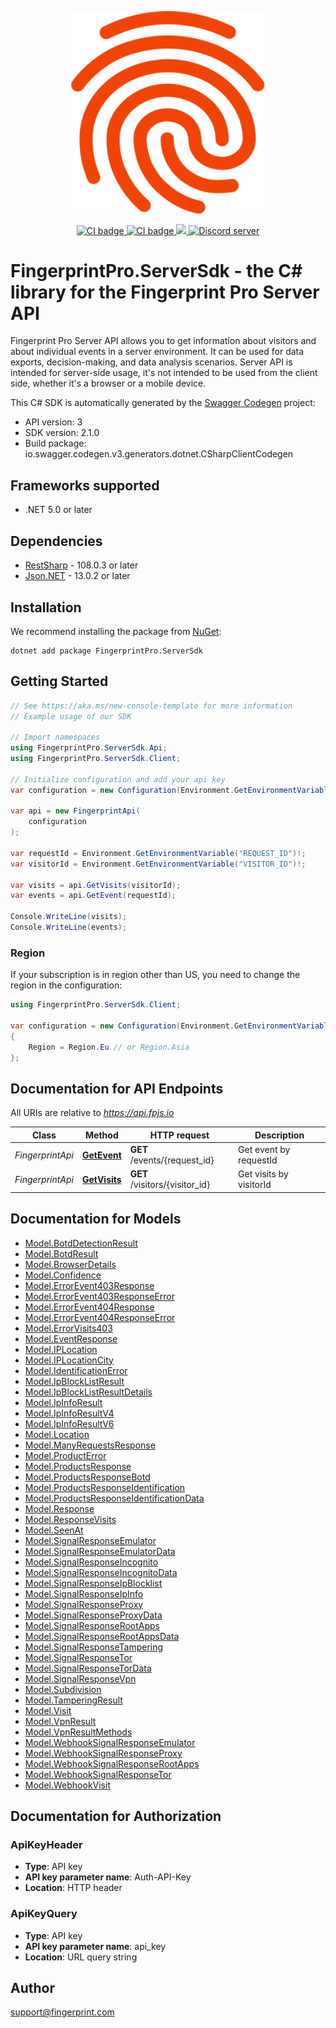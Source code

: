 <p align="center">
    <a href="https://fingerprint.com">
        <picture>
            <source media="(prefers-color-scheme: dark)" srcset="https://raw.githubusercontent.com/fingerprintjs/fingerprint-pro-server-api-dotnet-sdk/main/res/logo_light.svg" />
            <source media="(prefers-color-scheme: light)" srcset="https://raw.githubusercontent.com/fingerprintjs/fingerprint-pro-server-api-dotnet-sdk/main/res/logo_dark.svg" />
            <img src="https://raw.githubusercontent.com/fingerprintjs/fingerprint-pro-server-api-dotnet-sdk/main/res/logo_dark.svg" alt="Fingerprint logo" width="312px" />
        </picture>
    </a>
</p>
<p align="center">
    <a href="https://github.com/fingerprintjs/fingerprint-pro-server-api-dotnet-sdk/actions/workflows/release.yml">
        <img src="https://github.com/fingerprintjs/fingerprint-pro-server-api-dotnet-sdk/actions/workflows/release.yml/badge.svg" alt="CI badge" />
    </a>
    <a href="https://github.com/fingerprintjs/fingerprint-pro-server-api-dotnet-sdk/actions/workflows/tests.yml">
        <img src="https://github.com/fingerprintjs/fingerprint-pro-server-api-dotnet-sdk/actions/workflows/tests.yml/badge.svg" alt="CI badge" />
    </a>
    <a href="https://opensource.org/licenses/MIT">
        <img src="https://img.shields.io/:license-mit-blue.svg?style=flat"/>
    </a>
    <a href="https://discord.gg/39EpE2neBg">
        <img src="https://img.shields.io/discord/852099967190433792?style=logo&label=Discord&logo=Discord&logoColor=white" alt="Discord server">
    </a>
</p>

# FingerprintPro.ServerSdk - the C# library for the Fingerprint Pro Server API

Fingerprint Pro Server API allows you to get information about visitors and about individual events in a server environment. It can be used for data exports, decision-making, and data analysis scenarios. Server API is intended for server-side usage, it's not intended to be used from the client side, whether it's a browser or a mobile device. 

This C# SDK is automatically generated by the [Swagger Codegen](https://github.com/swagger-api/swagger-codegen) project:

- API version: 3
- SDK version: 2.1.0
- Build package: io.swagger.codegen.v3.generators.dotnet.CSharpClientCodegen

<a name="frameworks-supported"></a>
## Frameworks supported
- .NET 5.0 or later

<a name="dependencies"></a>
## Dependencies
- [RestSharp](https://www.nuget.org/packages/RestSharp) - 108.0.3 or later
- [Json.NET](https://www.nuget.org/packages/Newtonsoft.Json/) - 13.0.2 or later

<a name="installation"></a>
## Installation

We recommend installing the package from [NuGet](https://docs.nuget.org/consume/installing-nuget):
```shell
dotnet add package FingerprintPro.ServerSdk
```

<a name="getting-started"></a>
## Getting Started

```csharp
// See https://aka.ms/new-console-template for more information
// Example usage of our SDK

// Import namespaces
using FingerprintPro.ServerSdk.Api;
using FingerprintPro.ServerSdk.Client;

// Initialize configuration and add your api key
var configuration = new Configuration(Environment.GetEnvironmentVariable("API_KEY")!);

var api = new FingerprintApi(
    configuration
);

var requestId = Environment.GetEnvironmentVariable("REQUEST_ID")!;
var visitorId = Environment.GetEnvironmentVariable("VISITOR_ID")!;

var visits = api.GetVisits(visitorId);
var events = api.GetEvent(requestId);

Console.WriteLine(visits);
Console.WriteLine(events);
```

### Region

If your subscription is in region other than US, you need to change the region in the configuration:

```csharp
using FingerprintPro.ServerSdk.Client;

var configuration = new Configuration(Environment.GetEnvironmentVariable("API_KEY")!)
{
    Region = Region.Eu // or Region.Asia
};
```

<a name="documentation-for-api-endpoints"></a>
## Documentation for API Endpoints

All URIs are relative to *https://api.fpjs.io*

Class | Method | HTTP request | Description
------------ | ------------- | ------------- | -------------
*FingerprintApi* | [**GetEvent**](docs/FingerprintApi.md#getevent) | **GET** /events/{request_id} | Get event by requestId
*FingerprintApi* | [**GetVisits**](docs/FingerprintApi.md#getvisits) | **GET** /visitors/{visitor_id} | Get visits by visitorId

<a name="documentation-for-models"></a>
## Documentation for Models

 - [Model.BotdDetectionResult](docs/BotdDetectionResult.md)
 - [Model.BotdResult](docs/BotdResult.md)
 - [Model.BrowserDetails](docs/BrowserDetails.md)
 - [Model.Confidence](docs/Confidence.md)
 - [Model.ErrorEvent403Response](docs/ErrorEvent403Response.md)
 - [Model.ErrorEvent403ResponseError](docs/ErrorEvent403ResponseError.md)
 - [Model.ErrorEvent404Response](docs/ErrorEvent404Response.md)
 - [Model.ErrorEvent404ResponseError](docs/ErrorEvent404ResponseError.md)
 - [Model.ErrorVisits403](docs/ErrorVisits403.md)
 - [Model.EventResponse](docs/EventResponse.md)
 - [Model.IPLocation](docs/IPLocation.md)
 - [Model.IPLocationCity](docs/IPLocationCity.md)
 - [Model.IdentificationError](docs/IdentificationError.md)
 - [Model.IpBlockListResult](docs/IpBlockListResult.md)
 - [Model.IpBlockListResultDetails](docs/IpBlockListResultDetails.md)
 - [Model.IpInfoResult](docs/IpInfoResult.md)
 - [Model.IpInfoResultV4](docs/IpInfoResultV4.md)
 - [Model.IpInfoResultV6](docs/IpInfoResultV6.md)
 - [Model.Location](docs/Location.md)
 - [Model.ManyRequestsResponse](docs/ManyRequestsResponse.md)
 - [Model.ProductError](docs/ProductError.md)
 - [Model.ProductsResponse](docs/ProductsResponse.md)
 - [Model.ProductsResponseBotd](docs/ProductsResponseBotd.md)
 - [Model.ProductsResponseIdentification](docs/ProductsResponseIdentification.md)
 - [Model.ProductsResponseIdentificationData](docs/ProductsResponseIdentificationData.md)
 - [Model.Response](docs/Response.md)
 - [Model.ResponseVisits](docs/ResponseVisits.md)
 - [Model.SeenAt](docs/SeenAt.md)
 - [Model.SignalResponseEmulator](docs/SignalResponseEmulator.md)
 - [Model.SignalResponseEmulatorData](docs/SignalResponseEmulatorData.md)
 - [Model.SignalResponseIncognito](docs/SignalResponseIncognito.md)
 - [Model.SignalResponseIncognitoData](docs/SignalResponseIncognitoData.md)
 - [Model.SignalResponseIpBlocklist](docs/SignalResponseIpBlocklist.md)
 - [Model.SignalResponseIpInfo](docs/SignalResponseIpInfo.md)
 - [Model.SignalResponseProxy](docs/SignalResponseProxy.md)
 - [Model.SignalResponseProxyData](docs/SignalResponseProxyData.md)
 - [Model.SignalResponseRootApps](docs/SignalResponseRootApps.md)
 - [Model.SignalResponseRootAppsData](docs/SignalResponseRootAppsData.md)
 - [Model.SignalResponseTampering](docs/SignalResponseTampering.md)
 - [Model.SignalResponseTor](docs/SignalResponseTor.md)
 - [Model.SignalResponseTorData](docs/SignalResponseTorData.md)
 - [Model.SignalResponseVpn](docs/SignalResponseVpn.md)
 - [Model.Subdivision](docs/Subdivision.md)
 - [Model.TamperingResult](docs/TamperingResult.md)
 - [Model.Visit](docs/Visit.md)
 - [Model.VpnResult](docs/VpnResult.md)
 - [Model.VpnResultMethods](docs/VpnResultMethods.md)
 - [Model.WebhookSignalResponseEmulator](docs/WebhookSignalResponseEmulator.md)
 - [Model.WebhookSignalResponseProxy](docs/WebhookSignalResponseProxy.md)
 - [Model.WebhookSignalResponseRootApps](docs/WebhookSignalResponseRootApps.md)
 - [Model.WebhookSignalResponseTor](docs/WebhookSignalResponseTor.md)
 - [Model.WebhookVisit](docs/WebhookVisit.md)

<a name="documentation-for-authorization"></a>
## Documentation for Authorization

<a name="ApiKeyHeader"></a>
### ApiKeyHeader

- **Type**: API key
- **API key parameter name**: Auth-API-Key
- **Location**: HTTP header
        
<a name="ApiKeyQuery"></a>
### ApiKeyQuery

- **Type**: API key
- **API key parameter name**: api_key
- **Location**: URL query string
        

<a name="Author"></a>
## Author
<a href="mailto:support@fingerprint.com">support@fingerprint.com</a>
